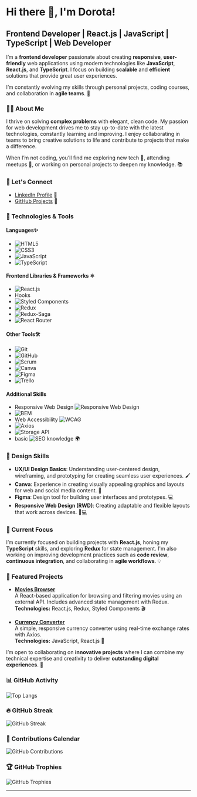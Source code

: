 # Hi there 👋, I'm Dorota! 

## Frontend Developer | React.js | JavaScript | TypeScript | Web Developer

I’m a **frontend developer** passionate about creating **responsive**, **user-friendly** web applications using modern technologies like **JavaScript**, **React.js**, and **TypeScript**. I focus on building **scalable** and **efficient** solutions that provide great user experiences.

I’m constantly evolving my skills through personal projects, coding courses, and collaboration in **agile teams**. 🚀

### 👩‍💻 About Me

I thrive on solving **complex problems** with elegant, clean code. My passion for web development drives me to stay up-to-date with the latest technologies, constantly learning and improving. I enjoy collaborating in teams to bring creative solutions to life and contribute to projects that make a difference. 

When I’m not coding, you’ll find me exploring new tech 🌱, attending meetups 🎤, or working on personal projects to deepen my knowledge. 📚


### 🚀 Let's Connect

- [LinkedIn Profile](https://www.linkedin.com/in/d-karpinska/) 💬
- [GitHub Projects](https://github.com/Dor-Ka?tab=repositories) 🌟
<!-- 
- [My Portfolio](link-to-portfolio) 🌍 
-->

### 🔧 Technologies & Tools

#### **Languages**✨
- ![HTML5](https://img.shields.io/badge/-HTML5-E34F26?logo=html5&logoColor=ffffff) 
- ![CSS3](https://img.shields.io/badge/-CSS3-1572B6?logo=css3&logoColor=ffffff)
- ![JavaScript](https://img.shields.io/badge/-JavaScript-F7DF1E?logo=javascript&logoColor=black) 
- ![TypeScript](https://img.shields.io/badge/-TypeScript-3178C6?logo=typescript&logoColor=ffffff) 

#### **Frontend Libraries & Frameworks** ⚛️
- ![React.js](https://img.shields.io/badge/-React.js-61DAFB?logo=react&logoColor=black)
- Hooks
- ![Styled Components](https://img.shields.io/badge/-Styled%20Components-DB7093?logo=styled-components&logoColor=white)
- ![Redux](https://img.shields.io/badge/-Redux-764ABC?logo=redux&logoColor=white)
- ![Redux-Saga](https://img.shields.io/badge/-Redux%20Saga-999999?logo=redux&logoColor=white)
- ![React Router](https://img.shields.io/badge/-React%20Router-CA4245?logo=react-router&logoColor=white)

#### **Other Tools**🛠️
- ![Git](https://img.shields.io/badge/-Git-F05032?logo=git&logoColor=white)
- ![GitHub](https://img.shields.io/badge/-GitHub-181717?logo=github&logoColor=white)
- ![Scrum](https://img.shields.io/badge/-Scrum-2E1B8E?logo=scrum&logoColor=white)
- ![Canva](https://img.shields.io/badge/-Canva-FF4F00?logo=canva&logoColor=white)
- ![Figma](https://img.shields.io/badge/-Figma-F24E1E?logo=figma&logoColor=white)
- ![Trello](https://img.shields.io/badge/-Trello-0079BF?logo=trello&logoColor=white)

#### **Additional Skills**
- Responsive Web Design ![Responsive Web Design](https://img.shields.io/badge/-RWD-4CAF50?logo=css3&logoColor=white)
- ![BEM](https://img.shields.io/badge/-BEM-FF3E00?logo=css3&logoColor=white)
- Web Accessibility ![WCAG](https://img.shields.io/badge/-WCAG-2F2F2F?logo=html5&logoColor=white)
- ![Axios](https://img.shields.io/badge/-Axios-5A29E4?logo=axios&logoColor=white)
- ![Storage API](https://img.shields.io/badge/-Storage%20API-FFB300?logo=google-chrome&logoColor=black)
- basic ![SEO](https://img.shields.io/badge/-SEO-FF9A8B?logo=google&logoColor=black) knowledge 🌍

### 🎨 Design Skills

- **UX/UI Design Basics**: Understanding user-centered design, wireframing, and prototyping for creating seamless user experiences. 🖌️
- **Canva**: Experience in creating visually appealing graphics and layouts for web and social media content. 🎨
- **Figma**: Design tool for building user interfaces and prototypes. 💻
- **Responsive Web Design (RWD)**: Creating adaptable and flexible layouts that work across devices. 📱💻

### 🌱 Current Focus

I’m currently focused on building projects with **React.js**, honing my **TypeScript** skills, and exploring **Redux** for state management. I'm also working on improving development practices such as **code review**, **continuous integration**, and collaborating in **agile workflows**. 💡

### 🌟 Featured Projects

- [**Movies Browser**](https://github.com/Dor-Ka/movies-browser)  
  A React-based application for browsing and filtering movies using an external API. Includes advanced state management with Redux.  
  **Technologies:** React.js, Redux, Styled Components 🎬  

- [**Currency Converter**](https://github.com/Dor-Ka/currency-converter)  
  A simple, responsive currency converter using real-time exchange rates with Axios.  
  **Technologies:** JavaScript, React.js 💱


I’m open to collaborating on **innovative projects** where I can combine my technical expertise and creativity to deliver **outstanding digital experiences**. 🚀


### 📊 GitHub Activity

![Top Langs](https://github-readme-stats.vercel.app/api/top-langs/?username=Dor-Ka&layout=compact&theme=radical)

### 🔥 GitHub Streak

![GitHub Streak](https://github-readme-streak-stats.herokuapp.com/?user=Dor-Ka)

### 📅 Contributions Calendar

![GitHub Contributions](https://github-readme-activity-graph.cyclic.app/graph?username=Dor-Ka)

### 🏆 GitHub Trophies

![GitHub Trophies](https://github-profile-trophy.vercel.app/?username=Dor-Ka&theme=radical&column=3&row=1&no-issues=true&no-stars=true&no-forks=true&no-repositories=true&no-commits=false&no-pull-requests=false&no-reviews=false)


---

<!-- 
### ✨ Fun Fact

I’m always trying to **code** like the [**little rocket emoji** 🚀](https://emojipedia.org/rocket/) and love building **amazing things**!
-->

